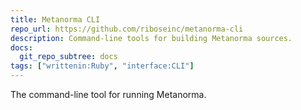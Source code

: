 ```yaml
---
title: Metanorma CLI
repo_url: https://github.com/riboseinc/metanorma-cli
description: Command-line tools for building Metanorma sources.
docs:
  git_repo_subtree: docs
tags: ["writtenin:Ruby", "interface:CLI"]
---
```


The command-line tool for running Metanorma.
